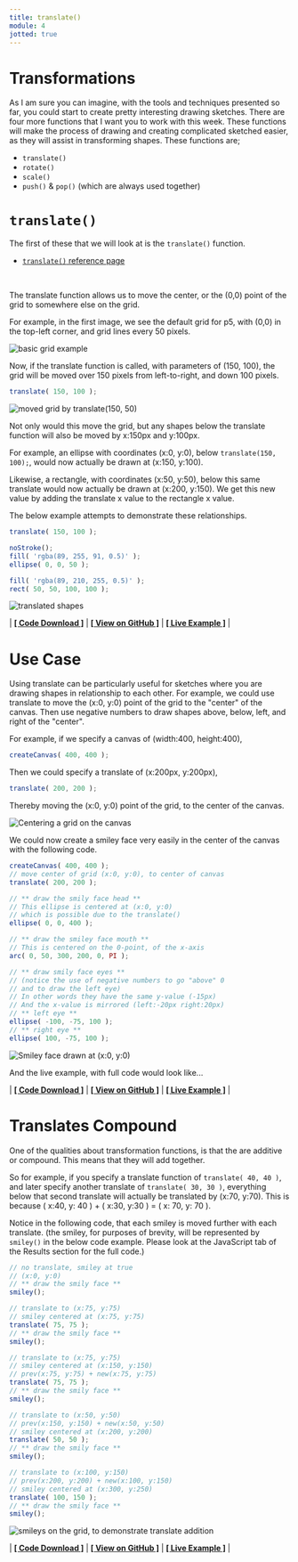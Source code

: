 ```yaml
---
title: translate()
module: 4
jotted: true
---
```


# Transformations

As I am sure you can imagine, with the tools and techniques presented so far, you could start to create pretty interesting drawing sketches. There are four more functions that I want you to work with this week. These functions will make the process of drawing and creating complicated sketched easier, as they will assist in transforming shapes. These functions are;

- `translate()`
- `rotate()`
- `scale()`
- `push()` & `pop()` (which are always used together)


# `translate()`

The first of these that we will look at is the `translate()` function.

- [`translate()` reference page](https://p5js.org/reference/#/p5/translate)


<br />

The translate function allows us to move the center, or the (0,0) point of the grid to somewhere else on the grid.

For example, in the first image, we see the default grid for p5, with (0,0) in the top-left corner, and grid lines every 50 pixels.

![basic grid example](../imgs/basic-grid.png "basic grid example, with (0,0) in the top-left corner.")

Now, if the translate function is called, with parameters of (150, 100), the grid will be moved over 150 pixels from left-to-right, and down 100 pixels.

```js
translate( 150, 100 );
```

![moved grid by translate(150, 50)](../imgs/moved-grid.png "moved grid example, with (0,0) in translated to 'translate(150, 100)'.")


Not only would this move the grid, but any shapes below the translate function will also be moved by x:150px and y:100px.

For example, an ellipse with coordinates (x:0, y:0), below `translate(150, 100);`, would now actually be drawn at (x:150, y:100).

Likewise, a rectangle, with coordinates (x:50, y:50), below this same translate would now actually be drawn at (x:200, y:150). We get this new value by adding the translate x value to the rectangle x value.

The below example attempts to demonstrate these relationships.

```js
translate( 150, 100 );

noStroke();
fill( 'rgba(89, 255, 91, 0.5)' );
ellipse( 0, 0, 50 );

fill( 'rgba(89, 210, 255, 0.5)' );
rect( 50, 50, 100, 100 );
```

![translated shapes](../imgs/translated-shapes.png "This image shows the above ellipse and rect objects translated by (x:150, y:100)")

<div class="displayed_jotted_example">
    <div id="jotted-demo-1" class=""></div>
</div>
<script>
    new Jotted(document.querySelector("#jotted-demo-1"), {
    files: [
        {
            type: "js",
            url:"https://raw.githubusercontent.com/Montana-Media-Arts/120_CreativeCoding/master/lecture_code/04/09_translate_01/sketch.js"
        },
        {
            type: "html",
            url:"../../../p5_resources/index.html"
    }],
    // plugins: [ "codemirror", "console" ]
    plugins: [ "codemirror" ]
});
</script>


| [**[ Code Download ]**](https://github.com/Montana-Media-Arts/120_CreativeCoding/raw/master/lecture_code/04/09_translate_01/09_translate_01.zip) | [**[ View on GitHub ]**](https://github.com/Montana-Media-Arts/120_CreativeCoding/raw/master/lecture_code/04/09_translate_01/) | [**[ Live Example ]**](https://montana-media-arts.github.io/120_CreativeCoding/lecture_code/04/09_translate_01/) |



# Use Case

Using translate can be particularly useful for sketches where you are drawing shapes in relationship to each other. For example, we could use translate to move the (x:0, y:0) point of the grid to the "center" of the canvas. Then use negative numbers to draw shapes above, below, left, and right of the "center".

For example, if we specify a canvas of (width:400, height:400),

```js
createCanvas( 400, 400 );
```

Then we could specify a translate of (x:200px, y:200px),

```js
translate( 200, 200 );
```

Thereby moving the (x:0, y:0) point of the grid, to the center of the canvas.

![Centering a grid on the canvas](../imgs/center-grid.png "Centering a grid on the canvas.")


We could now create a smiley face very easily in the center of the canvas with the following code.

```js
createCanvas( 400, 400 );
// move center of grid (x:0, y:0), to center of canvas
translate( 200, 200 );

// ** draw the smily face head **
// This ellipse is centered at (x:0, y:0)
// which is possible due to the translate()
ellipse( 0, 0, 400 );

// ** draw the smiley face mouth **
// This is centered on the 0-point, of the x-axis
arc( 0, 50, 300, 200, 0, PI );

// ** draw smily face eyes **
// (notice the use of negative numbers to go "above" 0
// and to draw the left eye)
// In other words they have the same y-value (-15px)
// And the x-value is mirrored (left:-20px right:20px)
// ** left eye **
ellipse( -100, -75, 100 );
// ** right eye **
ellipse( 100, -75, 100 );
```

![Smiley face drawn at (x:0, y:0)](../imgs/centered-smiley.png "Smiley face drawn in the center of the canvas via translate()")

And the live example, with full code would look like...

<div class="displayed_jotted_example">
    <div id="jotted-demo-2" class=""></div>
</div>
<script>
    new Jotted(document.querySelector("#jotted-demo-2"), {
    files: [
        {
            type: "js",
            url:"https://raw.githubusercontent.com/Montana-Media-Arts/120_CreativeCoding/master/lecture_code/04/10_translateSmiley_01/sketch.js"
        },
        {
            type: "html",
            url:"../../../p5_resources/index.html"
    }],
    // plugins: [ "codemirror", "console" ]
    plugins: [ "codemirror" ]
});
</script>

| [**[ Code Download ]**](https://github.com/Montana-Media-Arts/120_CreativeCoding/raw/master/lecture_code/04/10_translateSmiley_01/10_translateSmiley_01.zip) | [**[ View on GitHub ]**](https://github.com/Montana-Media-Arts/120_CreativeCoding/raw/master/lecture_code/04/10_translateSmiley_01/) | [**[ Live Example ]**](https://montana-media-arts.github.io/120_CreativeCoding/lecture_code/04/10_translateSmiley_01/) |


# Translates Compound

One of the qualities about transformation functions, is that the are additive or compound. This means that they will add together.

So for example, if you specify a translate function of `translate( 40, 40 )`, and later specify another translate of `translate( 30, 30 )`, everything below that second translate will actually be translated by (x:70, y:70). This is because ( x:40, y: 40 ) + ( x:30, y:30 ) = ( x: 70, y: 70 ).

Notice in the following code, that each smiley is moved further with each translate. (the smiley, for purposes of brevity, will be represented by `smiley()` in the below code example. Please look at the JavaScript tab of the Results section for the full code.)

```js
// no translate, smiley at true
// (x:0, y:0)
// ** draw the smily face **
smiley();

// translate to (x:75, y:75)
// smiley centered at (x:75, y:75)
translate( 75, 75 );
// ** draw the smily face **
smiley();

// translate to (x:75, y:75)
// smiley centered at (x:150, y:150)
// prev(x:75, y:75) + new(x:75, y:75)
translate( 75, 75 );
// ** draw the smily face **
smiley();

// translate to (x:50, y:50)
// prev(x:150, y:150) + new(x:50, y:50)
// smiley centered at (x:200, y:200)
translate( 50, 50 );
// ** draw the smily face **
smiley();

// translate to (x:100, y:150)
// prev(x:200, y:200) + new(x:100, y:150)
// smiley centered at (x:300, y:250)
translate( 100, 150 );
// ** draw the smily face **
smiley();
```

![smileys on the grid, to demonstrate translate addition](../imgs/smiley-grid.png "Smileys on the grid, to demonstrate translate addition.")

<div class="displayed_jotted_example">
    <div id="jotted-demo-3" class=""></div>
</div>
<script>
    new Jotted(document.querySelector("#jotted-demo-3"), {
    files: [
        {
            type: "js",
            url:"https://raw.githubusercontent.com/Montana-Media-Arts/120_CreativeCoding/master/lecture_code/04/10_translateSmiley_02/sketch.js"
        },
        {
            type: "html",
            url:"../../../p5_resources/index.html"
    }],
    // plugins: [ "codemirror", "console" ]
    plugins: [ "codemirror" ]
});
</script>

| [**[ Code Download ]**](https://github.com/Montana-Media-Arts/120_CreativeCoding/raw/master/lecture_code/04/10_translateSmiley_02/10_translateSmiley_02.zip) | [**[ View on GitHub ]**](https://github.com/Montana-Media-Arts/120_CreativeCoding/raw/master/lecture_code/04/10_translateSmiley_02/) | [**[ Live Example ]**](https://montana-media-arts.github.io/120_CreativeCoding/lecture_code/04/10_translateSmiley_02/) |
